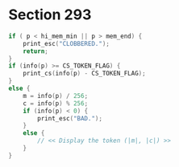 # Section 293

```c << Display token |p|, and |return| if there are problems >>=
if ( p < hi_mem_min || p > mem_end) {
    print_esc("CLOBBERED.");
    return;
}
if (info(p) >= CS_TOKEN_FLAG) {
    print_cs(info(p) - CS_TOKEN_FLAG);
}
else {
    m = info(p) / 256;
    c = info(p) % 256;
    if (info(p) < 0) {
        print_esc("BAD.");
    }
    else {
        // << Display the token (|m|, |c|) >>
    }
}
```
